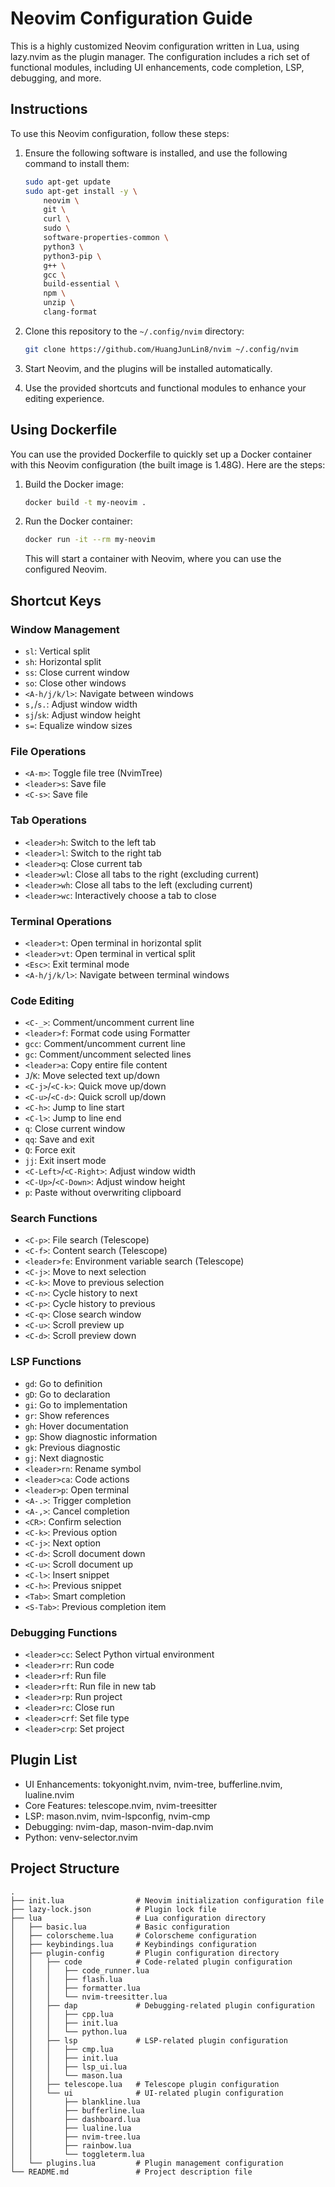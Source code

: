 # Neovim Configuration Guide

This is a highly customized Neovim configuration written in Lua, using lazy.nvim as the plugin manager. The configuration includes a rich set of functional modules, including UI enhancements, code completion, LSP, debugging, and more.

## Instructions

To use this Neovim configuration, follow these steps:

1. Ensure the following software is installed, and use the following command to install them:

   ```bash
   sudo apt-get update
   sudo apt-get install -y \
       neovim \
       git \
       curl \
       sudo \
       software-properties-common \
       python3 \
       python3-pip \
       g++ \
       gcc \
       build-essential \
       npm \
       unzip \
       clang-format
   ```

2. Clone this repository to the `~/.config/nvim` directory:
   ```bash
   git clone https://github.com/HuangJunLin8/nvim ~/.config/nvim
   ```
3. Start Neovim, and the plugins will be installed automatically.
4. Use the provided shortcuts and functional modules to enhance your editing experience.

## Using Dockerfile

You can use the provided Dockerfile to quickly set up a Docker container with this Neovim configuration (the built image is 1.48G). Here are the steps:

1. Build the Docker image:
   ```bash
   docker build -t my-neovim .
   ```

2. Run the Docker container:
   ```bash
   docker run -it --rm my-neovim
   ```

   This will start a container with Neovim, where you can use the configured Neovim.

## Shortcut Keys

### Window Management
- `sl`: Vertical split
- `sh`: Horizontal split  
- `ss`: Close current window
- `so`: Close other windows
- `<A-h/j/k/l>`: Navigate between windows
- `s,`/`s.`: Adjust window width
- `sj`/`sk`: Adjust window height
- `s=`: Equalize window sizes

### File Operations
- `<A-m>`: Toggle file tree (NvimTree)
- `<leader>s`: Save file
- `<C-s>`: Save file

### Tab Operations
- `<leader>h`: Switch to the left tab
- `<leader>l`: Switch to the right tab  
- `<leader>q`: Close current tab
- `<leader>wl`: Close all tabs to the right (excluding current)
- `<leader>wh`: Close all tabs to the left (excluding current)
- `<leader>wc`: Interactively choose a tab to close

### Terminal Operations
- `<leader>t`: Open terminal in horizontal split
- `<leader>vt`: Open terminal in vertical split
- `<Esc>`: Exit terminal mode
- `<A-h/j/k/l>`: Navigate between terminal windows

### Code Editing
- `<C-_>`: Comment/uncomment current line
- `<leader>f`: Format code using Formatter
- `gcc`: Comment/uncomment current line
- `gc`: Comment/uncomment selected lines
- `<leader>a`: Copy entire file content
- `J`/`K`: Move selected text up/down
- `<C-j>`/`<C-k>`: Quick move up/down
- `<C-u>`/`<C-d>`: Quick scroll up/down
- `<C-h>`: Jump to line start
- `<C-l>`: Jump to line end
- `q`: Close current window
- `qq`: Save and exit
- `Q`: Force exit
- `jj`: Exit insert mode
- `<C-Left>`/`<C-Right>`: Adjust window width
- `<C-Up>`/`<C-Down>`: Adjust window height
- `p`: Paste without overwriting clipboard

### Search Functions
- `<C-p>`: File search (Telescope)
- `<C-f>`: Content search (Telescope)
- `<leader>fe`: Environment variable search (Telescope)
- `<C-j>`: Move to next selection
- `<C-k>`: Move to previous selection
- `<C-n>`: Cycle history to next
- `<C-p>`: Cycle history to previous
- `<C-q>`: Close search window
- `<C-u>`: Scroll preview up
- `<C-d>`: Scroll preview down

### LSP Functions
- `gd`: Go to definition
- `gD`: Go to declaration
- `gi`: Go to implementation
- `gr`: Show references
- `gh`: Hover documentation
- `gp`: Show diagnostic information
- `gk`: Previous diagnostic
- `gj`: Next diagnostic
- `<leader>rn`: Rename symbol
- `<leader>ca`: Code actions
- `<leader>p`: Open terminal
- `<A-.>`: Trigger completion
- `<A-,>`: Cancel completion
- `<CR>`: Confirm selection
- `<C-k>`: Previous option
- `<C-j>`: Next option
- `<C-d>`: Scroll document down
- `<C-u>`: Scroll document up
- `<C-l>`: Insert snippet
- `<C-h>`: Previous snippet
- `<Tab>`: Smart completion
- `<S-Tab>`: Previous completion item

### Debugging Functions
- `<leader>cc`: Select Python virtual environment
- `<leader>rr`: Run code
- `<leader>rf`: Run file
- `<leader>rft`: Run file in new tab
- `<leader>rp`: Run project
- `<leader>rc`: Close run
- `<leader>crf`: Set file type
- `<leader>crp`: Set project

## Plugin List

- UI Enhancements: tokyonight.nvim, nvim-tree, bufferline.nvim, lualine.nvim
- Core Features: telescope.nvim, nvim-treesitter
- LSP: mason.nvim, nvim-lspconfig, nvim-cmp
- Debugging: nvim-dap, mason-nvim-dap.nvim
- Python: venv-selector.nvim

## Project Structure

```
.
├── init.lua                # Neovim initialization configuration file
├── lazy-lock.json          # Plugin lock file
├── lua                     # Lua configuration directory
│   ├── basic.lua           # Basic configuration
│   ├── colorscheme.lua     # Colorscheme configuration
│   ├── keybindings.lua     # Keybindings configuration
│   ├── plugin-config       # Plugin configuration directory
│   │   ├── code            # Code-related plugin configuration
│   │   │   ├── code_runner.lua
│   │   │   ├── flash.lua
│   │   │   ├── formatter.lua
│   │   │   └── nvim-treesitter.lua
│   │   ├── dap             # Debugging-related plugin configuration
│   │   │   ├── cpp.lua
│   │   │   ├── init.lua
│   │   │   └── python.lua
│   │   ├── lsp             # LSP-related plugin configuration
│   │   │   ├── cmp.lua
│   │   │   ├── init.lua
│   │   │   ├── lsp_ui.lua
│   │   │   └── mason.lua
│   │   ├── telescope.lua   # Telescope plugin configuration
│   │   └── ui              # UI-related plugin configuration
│   │       ├── blankline.lua
│   │       ├── bufferline.lua
│   │       ├── dashboard.lua
│   │       ├── lualine.lua
│   │       ├── nvim-tree.lua
│   │       ├── rainbow.lua
│   │       └── toggleterm.lua
│   └── plugins.lua         # Plugin management configuration
└── README.md               # Project description file

